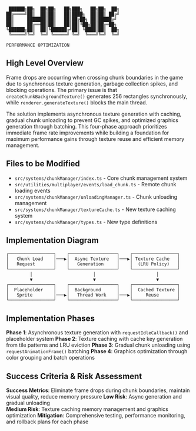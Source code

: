 ```
 ██████╗██╗  ██╗██╗   ██╗███╗   ██╗██╗  ██╗
██╔════╝██║  ██║██║   ██║████╗  ██║██║ ██╔╝
██║     ███████║██║   ██║██╔██╗ ██║█████╔╝ 
██║     ██╔══██║██║   ██║██║╚██╗██║██╔═██╗ 
╚██████╗██║  ██║╚██████╔╝██║ ╚████║██║  ██╗
 ╚═════╝╚═╝  ╚═╝ ╚═════╝ ╚═╝  ╚═══╝╚═╝  ╚═╝
                                           
PERFORMANCE OPTIMIZATION
```

## High Level Overview

Frame drops are occurring when crossing chunk boundaries in the game due to synchronous texture generation, garbage collection spikes, and blocking operations. The primary issue is that `createChunkBackgroundTexture()` generates 256 rectangles synchronously, while `renderer.generateTexture()` blocks the main thread.

The solution implements asynchronous texture generation with caching, gradual chunk unloading to prevent GC spikes, and optimized graphics generation through batching. This four-phase approach prioritizes immediate frame rate improvements while building a foundation for maximum performance gains through texture reuse and efficient memory management.

## Files to be Modified

- `src/systems/chunkManager/index.ts` - Core chunk management system
- `src/utilities/multiplayer/events/load_chunk.ts` - Remote chunk loading events  
- `src/systems/chunkManager/unloadingManager.ts` - Chunk unloading management
- `src/systems/chunkManager/textureCache.ts` - New texture caching system
- `src/systems/chunkManager/types.ts` - New type definitions

## Implementation Diagram

```
┌─────────────────┐    ┌──────────────────┐    ┌─────────────────┐
│   Chunk Load    │───▶│  Async Texture   │───▶│ Texture Cache   │
│   Request       │    │   Generation     │    │  (LRU Policy)   │
└─────────────────┘    └──────────────────┘    └─────────────────┘
         │                       │                       │
         ▼                       ▼                       ▼
┌─────────────────┐    ┌──────────────────┐    ┌─────────────────┐
│  Placeholder    │    │  Background      │    │  Cached Texture │
│   Sprite        │───▶│   Thread Work    │───▶│     Reuse       │
└─────────────────┘    └──────────────────┘    └─────────────────┘
```

## Implementation Phases

**Phase 1**: Asynchronous texture generation with `requestIdleCallback()` and placeholder system
**Phase 2**: Texture caching with cache key generation from tile patterns and LRU eviction
**Phase 3**: Gradual chunk unloading using `requestAnimationFrame()` batching
**Phase 4**: Graphics optimization through color grouping and batch operations

## Success Criteria & Risk Assessment

**Success Metrics**: Eliminate frame drops during chunk boundaries, maintain visual quality, reduce memory pressure
**Low Risk**: Async generation and gradual unloading  
**Medium Risk**: Texture caching memory management and graphics optimization
**Mitigation**: Comprehensive testing, performance monitoring, and rollback plans for each phase
